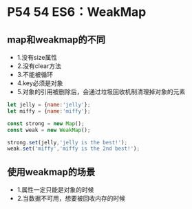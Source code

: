 # P54 54 ES6：WeakMap

## map和weakmap的不同

- 1.没有size属性
- 2.没有clear方法
- 3.不能被循环
- 4.key必须是对象
- 5.对象的引用被删除后，会通过垃圾回收机制清理掉对象的元素

```js
let jelly = {name:'jelly'};
let miffy = {name:'miffy'};

const strong = new Map();
const weak = new WeakMap();

strong.set(jelly,'jelly is the best!');
weak.set('miffy','miffy is the 2nd best!');
```

## 使用weakmap的场景

- 1.属性一定只能是对象的时候
- 2.当数据不可用，想要被回收内存的时候